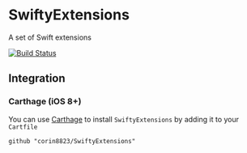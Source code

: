 # SwiftyExtensions
A set of Swift extensions 

[![Build Status](https://travis-ci.org/corin8823/SwiftyExtensions.svg)](https://travis-ci.org/corin8823/SwiftyExtensions/)

## Integration

### Carthage (iOS 8+)
You can use [Carthage](https://github.com/Carthage/Carthage) to install `SwiftyExtensions` by adding it to your `Cartfile`
```
github "corin8823/SwiftyExtensions"
```